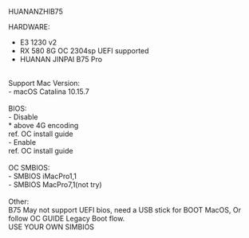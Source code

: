 HUANANZHIB75<br/>

HARDWARE:<br/>
 - E3 1230 v2<br/>
 - RX 580 8G OC 2304sp UEFI supported<br/>
 - HUANAN JINPAI B75 Pro<br/>
<br/>
Support Mac Version:<br/>
 - macOS Catalina 10.15.7<br/>
<br/>
BIOS:<br/>
 - Disable<br/>
   * above 4G encoding<br/>
   ref. OC install guide<br/>
 - Enable<br/>
   ref. OC install guide<br/>
<br/>
OC SMBIOS:<br/>
 - SMBIOS iMacPro1,1<br/>
 - SMBIOS MacPro7,1(not try)<br/>
<br/>
Other:<br/>
B75 May not support UEFI bios, need a USB stick for BOOT MacOS, Or follow OC GUIDE Legacy Boot flow.<br/>
USE YOUR OWN SIMBIOS
